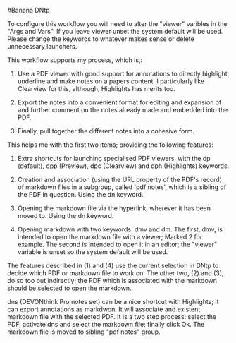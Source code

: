 #Banana DNtp

To configure this workflow you will need to alter the "viewer" varibles in the "Args and Vars". If you leave viewer unset the system default will be used. Please change the keywords to whatever makes sense or delete unnecessary launchers.

This workflow supports my process, which is,:

1. Use a PDF viewer with good support for annotations to directly highlight, underline and make notes on a papers content. I particularly like Clearview for this, although, Highlights has merits too.

2. Export the notes into a convenient format for editing and expansion of and further comment on the notes already made and embedded into the PDF.

3. Finally, pull together the different notes into a cohesive form.

This helps me with the first two items; providing the following features:

1. Extra shortcuts for launching specialised PDF viewers, with the dp (default), dpp (Preview), dpc (Clearview) and dph (Highlights) keywords.

2. Creation and association (using the URL property of the PDF's record) of markdown files in a subgroup, called 'pdf notes', which is a sibling of the PDF in question. Using the dn keyword.

3. Opening the markdown file via the hyperlink, wherever it has been moved to. Using the dn keyword.

4. Opening markdown with two keywords: dmv and dm. The first, dmv, is intended to open the markdown file with a viewer; Marked 2 for example. The second is intended to open it in an editor; the "viewer" variable is unset so the system default will be used.

The features described in (1) and (4) use the current selection in DNtp to decide which PDF or markdown file to work on. The other two, (2) and (3), do so too but indirectly; the PDF which is associated with the markdown should be selected to open the markdown.

dns (DEVONthink Pro notes set) can be a nice shortcut with Highlights; it can export annotations as markdwon. It will associate and existent markdown file with the selected PDF. It is a two step process: select the PDF, activate dns and select the markdown file; finally click Ok. The markdown file is moved to sibling "pdf notes" group.
